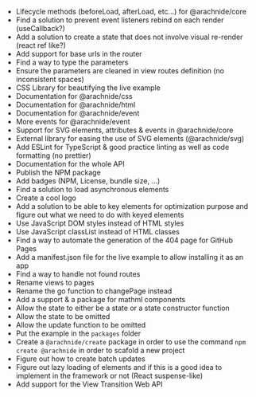 - Lifecycle methods (beforeLoad, afterLoad, etc...) for @arachnide/core
- Find a solution to prevent event listeners rebind on each render (useCallback?)
- Add a solution to create a state that does not involve visual re-render (react ref like?)
- Add support for base urls in the router
- Find a way to type the parameters
- Ensure the parameters are cleaned in view routes definition (no inconsistent spaces)
- CSS Library for beautifying the live example
- Documentation for @arachnide/css
- Documentation for @arachnide/html
- Documentation for @arachnide/event
- More events for @arachnide/event
- Support for SVG elements, attributes & events in @arachnide/core 
- External library for easing the use of SVG elements (@arachnide/svg)
- Add ESLint for TypeScript & good practice linting as well as code formatting (no prettier)
- Documentation for the whole API
- Publish the NPM package
- Add badges (NPM, License, bundle size, ...)
- Find a solution to load asynchronous elements
- Create a cool logo
- Add a solution to be able to key elements for optimization purpose and figure out what we need to do with keyed elements
- Use JavaScript DOM styles instead of HTML styles
- Use JavaScript classList instead of HTML classes
- Find a way to automate the generation of the 404 page for GitHub Pages
- Add a manifest.json file for the live example to allow installing it as an app
- Find a way to handle not found routes
- Rename views to pages
- Rename the go function to changePage instead
- Add a support & a package for mathml components
- Allow the state to either be a state or a state constructor function
- Allow the state to be omitted
- Allow the update function to be omitted
- Put the example in the `packages` folder
- Create a `@arachnide/create` package in order to use the command `npm create @arachnide` in order to scafold a new project
- Figure out how to create batch updates
- Figure out lazy loading of elements and if this is a good idea to implement in the framework or not (React suspense-like)
- Add support for the View Transition Web API
